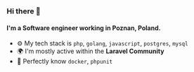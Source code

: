 ### Hi there 👋

#### I'm a Software engineer working in Poznan, Poland.

<!-- - 🏢 I'm currently working at **Some Development**-->
- ⚙️ My tech stack is `php`, `golang`, `javascript`, `postgres`, `mysql`
- 🌍 I'm mostly active within the **Laravel Community**
- 🌱 Perfectly know `docker`, `phpunit`
<!--

Here are some ideas to get you started:

- 🔭 I’m currently working on ...
- 🌱 I’m currently learning ...
- 👯 I’m looking to collaborate on ...
- 🤔 I’m looking for help with ...
- 💬 Ask me about ...
- 📫 How to reach me: ...
- 😄 Pronouns: ...
- ⚡ Fun fact: ...
-->
